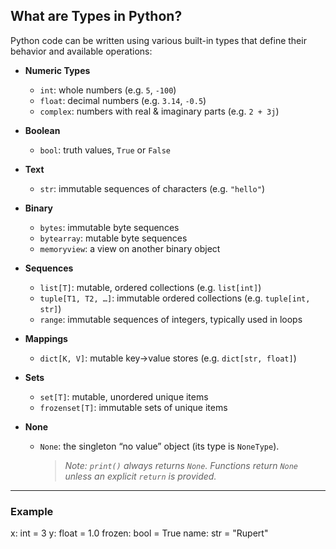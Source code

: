## What are Types in Python?

Python code can be written using various built-in types that define their behavior and available operations:

- **Numeric Types**
  - `int`: whole numbers (e.g. `5`, `-100`)
  - `float`: decimal numbers (e.g. `3.14`, `-0.5`)
  - `complex`: numbers with real & imaginary parts (e.g. `2 + 3j`)

- **Boolean**
  - `bool`: truth values, `True` or `False`

- **Text**
  - `str`: immutable sequences of characters (e.g. `"hello"`)

- **Binary**
  - `bytes`: immutable byte sequences  
  - `bytearray`: mutable byte sequences  
  - `memoryview`: a view on another binary object

- **Sequences**
  - `list[T]`: mutable, ordered collections (e.g. `list[int]`)  
  - `tuple[T1, T2, …]`: immutable ordered collections (e.g. `tuple[int, str]`)  
  - `range`: immutable sequences of integers, typically used in loops

- **Mappings**
  - `dict[K, V]`: mutable key→value stores (e.g. `dict[str, float]`)

- **Sets**
  - `set[T]`: mutable, unordered unique items  
  - `frozenset[T]`: immutable sets of unique items

- **None**
  - `None`: the singleton “no value” object (its type is `NoneType`).  
    > _Note: `print()` always returns `None`. Functions return `None` unless an explicit `return` is provided._

---

### Example

x: int       = 3
y: float     = 1.0
frozen: bool = True
name: str    = "Rupert"

